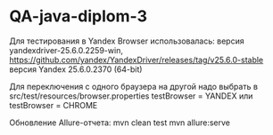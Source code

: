 # QA-java-diplom-3


Для тестирования в Yandex Browser использовалась:
версия yandexdriver-25.6.0.2259-win, https://github.com/yandex/YandexDriver/releases/tag/v25.6.0-stable
версия Yandex 25.6.0.2370 (64-bit)



Для переключения с одного браузера на другой надо выбрать в src/test/resources/browser.properties
testBrowser = YANDEX
или
testBrowser = CHROME

Обновление Allure-отчета:
mvn clean test
mvn allure:serve 
